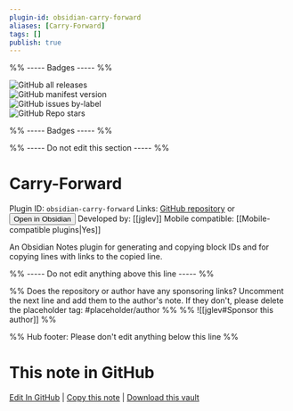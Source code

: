 ```yaml
---
plugin-id: obsidian-carry-forward
aliases: [Carry-Forward]
tags: []
publish: true
---
```


%% ----- Badges ----- %%

![GitHub all releases](https://img.shields.io/github/downloads/jglev/obsidian-carry-forward/total?color=573E7A&logo=github&style=for-the-badge)  
![GitHub manifest version](https://img.shields.io/github/manifest-json/v/jglev/obsidian-carry-forward?color=573E7A&logo=github&style=for-the-badge)  
![GitHub issues by-label](https://img.shields.io/github/issues/jglev/obsidian-carry-forward/help%20wanted?color=573E7A&logo=github&style=for-the-badge)  
![GitHub Repo stars](https://img.shields.io/github/stars/jglev/obsidian-carry-forward?color=573E7A&logo=github&style=for-the-badge)

%% ----- Badges ----- %%

%% ----- Do not edit this section ----- %%

# Carry-Forward

Plugin ID: `obsidian-carry-forward`
Links: [GitHub repository](https://github.com/jglev/obsidian-carry-forward) or [<button id=HH>Open in Obsidian</button>](obsidian://show-plugin?id=obsidian-carry-forward)
Developed by: [[jglev]]
Mobile compatible: [[Mobile-compatible plugins|Yes]]

An Obsidian Notes plugin for generating and copying block IDs and for copying lines with links to the copied line.

%% ----- Do not edit anything above this line ----- %%

%% Does the repository or author have any sponsoring links? Uncomment the next line and add them to the author's note. If they don't, please delete the placeholder tag: #placeholder/author %%
%% ![[jglev#Sponsor this author]] %%

%% Hub footer: Please don't edit anything below this line %%

# This note in GitHub

<span class="git-footer">[Edit In GitHub](https://github.dev/obsidian-community/obsidian-hub/blob/main/02%20-%20Community%20Expansions/02.05%20All%20Community%20Expansions/Plugins/obsidian-carry-forward.md "git-hub-edit-note") | [Copy this note](https://raw.githubusercontent.com/obsidian-community/obsidian-hub/main/02%20-%20Community%20Expansions/02.05%20All%20Community%20Expansions/Plugins/obsidian-carry-forward.md "git-hub-copy-note") | [Download this vault](https://github.com/obsidian-community/obsidian-hub/archive/refs/heads/main.zip "git-hub-download-vault") </span>

